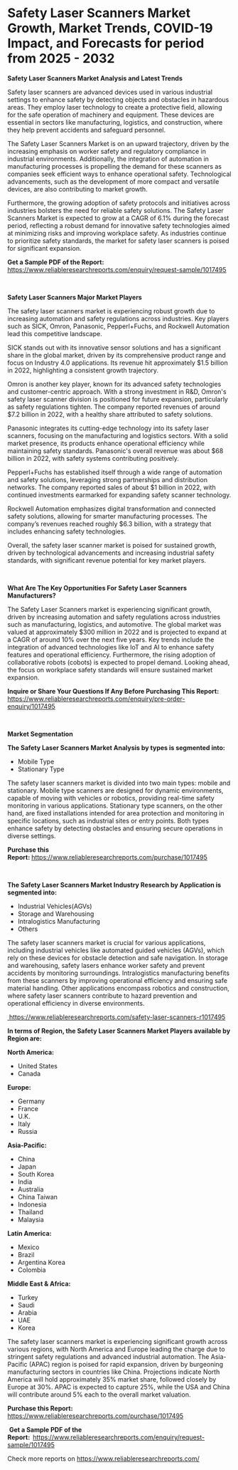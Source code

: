 <p><h1>Safety Laser Scanners Market Growth, Market Trends, COVID-19 Impact, and Forecasts for period from 2025 - 2032</h1></p><p><strong>Safety Laser Scanners Market Analysis and Latest Trends</strong></p>
<p><p>Safety laser scanners are advanced devices used in various industrial settings to enhance safety by detecting objects and obstacles in hazardous areas. They employ laser technology to create a protective field, allowing for the safe operation of machinery and equipment. These devices are essential in sectors like manufacturing, logistics, and construction, where they help prevent accidents and safeguard personnel.</p><p>The Safety Laser Scanners Market is on an upward trajectory, driven by the increasing emphasis on worker safety and regulatory compliance in industrial environments. Additionally, the integration of automation in manufacturing processes is propelling the demand for these scanners as companies seek efficient ways to enhance operational safety. Technological advancements, such as the development of more compact and versatile devices, are also contributing to market growth.</p><p>Furthermore, the growing adoption of safety protocols and initiatives across industries bolsters the need for reliable safety solutions. The Safety Laser Scanners Market is expected to grow at a CAGR of 6.1% during the forecast period, reflecting a robust demand for innovative safety technologies aimed at minimizing risks and improving workplace safety. As industries continue to prioritize safety standards, the market for safety laser scanners is poised for significant expansion.</p></p>
<p><strong>Get a Sample PDF of the Report:&nbsp;</strong> <a href="https://www.reliableresearchreports.com/enquiry/request-sample/1017495?utm_campaign=2954&utm_medium=2&utm_source=Github&utm_content=ia&utm_term=09042025&utm_id=safety-laser-scanners">https://www.reliableresearchreports.com/enquiry/request-sample/1017495</a></p>
<p>&nbsp;</p>
<p><strong>Safety Laser Scanners Major Market Players</strong></p>
<p><p>The safety laser scanners market is experiencing robust growth due to increasing automation and safety regulations across industries. Key players such as SICK, Omron, Panasonic, Pepperl+Fuchs, and Rockwell Automation lead this competitive landscape.</p><p>SICK stands out with its innovative sensor solutions and has a significant share in the global market, driven by its comprehensive product range and focus on Industry 4.0 applications. Its revenue hit approximately $1.5 billion in 2022, highlighting a consistent growth trajectory.</p><p>Omron is another key player, known for its advanced safety technologies and customer-centric approach. With a strong investment in R&D, Omron's safety laser scanner division is positioned for future expansion, particularly as safety regulations tighten. The company reported revenues of around $7.2 billion in 2022, with a healthy share attributed to safety solutions.</p><p>Panasonic integrates its cutting-edge technology into its safety laser scanners, focusing on the manufacturing and logistics sectors. With a solid market presence, its products enhance operational efficiency while maintaining safety standards. Panasonic's overall revenue was about $68 billion in 2022, with safety systems contributing positively.</p><p>Pepperl+Fuchs has established itself through a wide range of automation and safety solutions, leveraging strong partnerships and distribution networks. The company reported sales of about $1 billion in 2022, with continued investments earmarked for expanding safety scanner technology.</p><p>Rockwell Automation emphasizes digital transformation and connected safety solutions, allowing for smarter manufacturing processes. The company’s revenues reached roughly $6.3 billion, with a strategy that includes enhancing safety technologies.</p><p>Overall, the safety laser scanner market is poised for sustained growth, driven by technological advancements and increasing industrial safety standards, with significant revenue potential for key market players.</p></p>
<p>&nbsp;</p>
<p><strong>What Are The Key Opportunities For Safety Laser Scanners Manufacturers?</strong></p>
<p><p>The Safety Laser Scanners market is experiencing significant growth, driven by increasing automation and safety regulations across industries such as manufacturing, logistics, and automotive. The global market was valued at approximately $300 million in 2022 and is projected to expand at a CAGR of around 10% over the next five years. Key trends include the integration of advanced technologies like IoT and AI to enhance safety features and operational efficiency. Furthermore, the rising adoption of collaborative robots (cobots) is expected to propel demand. Looking ahead, the focus on workplace safety standards will ensure sustained market expansion.</p></p>
<p><strong>Inquire or Share Your Questions If Any Before Purchasing This Report:</strong> <a href="https://www.reliableresearchreports.com/enquiry/pre-order-enquiry/1017495?utm_campaign=2954&utm_medium=2&utm_source=Github&utm_content=ia&utm_term=09042025&utm_id=safety-laser-scanners">https://www.reliableresearchreports.com/enquiry/pre-order-enquiry/1017495</a></p>
<p>&nbsp;</p>
<p><strong>Market Segmentation</strong></p>
<p><strong>The Safety Laser Scanners Market Analysis by types is segmented into:</strong></p>
<p><ul><li>Mobile Type</li><li>Stationary Type</li></ul></p>
<p><p>The safety laser scanners market is divided into two main types: mobile and stationary. Mobile type scanners are designed for dynamic environments, capable of moving with vehicles or robotics, providing real-time safety monitoring in various applications. Stationary type scanners, on the other hand, are fixed installations intended for area protection and monitoring in specific locations, such as industrial sites or entry points. Both types enhance safety by detecting obstacles and ensuring secure operations in diverse settings.</p></p>
<p><strong>Purchase this Report:&nbsp;</strong><a href="https://www.reliableresearchreports.com/purchase/1017495?utm_campaign=2954&utm_medium=2&utm_source=Github&utm_content=ia&utm_term=09042025&utm_id=safety-laser-scanners">https://www.reliableresearchreports.com/purchase/1017495</a></p>
<p>&nbsp;</p>
<p><strong>The Safety Laser Scanners Market Industry Research by Application is segmented into:</strong></p>
<p><ul><li>Industrial Vehicles(AGVs)</li><li>Storage and Warehousing</li><li>Intralogistics Manufacturing</li><li>Others</li></ul></p>
<p><p>The safety laser scanners market is crucial for various applications, including industrial vehicles like automated guided vehicles (AGVs), which rely on these devices for obstacle detection and safe navigation. In storage and warehousing, safety lasers enhance worker safety and prevent accidents by monitoring surroundings. Intralogistics manufacturing benefits from these scanners by improving operational efficiency and ensuring safe material handling. Other applications encompass robotics and construction, where safety laser scanners contribute to hazard prevention and operational efficiency in diverse environments.</p></p>
<p><a href="https://www.reliableresearchreports.com/safety-laser-scanners-r1017495?utm_campaign=2954&utm_medium=2&utm_source=Github&utm_content=ia&utm_term=09042025&utm_id=safety-laser-scanners">&nbsp;https://www.reliableresearchreports.com/safety-laser-scanners-r1017495</a></p>
<p><strong>In terms of Region, the Safety Laser Scanners Market Players available by Region are:</strong></p>
<p>
    <p> <strong> North America: </strong>
        <ul>
            <li>United States</li>
            <li>Canada</li>
        </ul>
        </p> 
    <p> <strong> Europe: </strong>
        <ul>
            <li>Germany</li>
            <li>France</li>
            <li>U.K.</li>
            <li>Italy</li>
            <li>Russia</li>
        </ul>
        </p> 
    <p> <strong> Asia-Pacific: </strong>
        <ul>
            <li>China</li>
            <li>Japan</li>
            <li>South Korea</li>
            <li>India</li>
            <li>Australia</li>
            <li>China Taiwan</li>
            <li>Indonesia</li>
            <li>Thailand</li>
            <li>Malaysia</li>
        </ul>
        </p> 
    <p> <strong> Latin America: </strong>
        <ul>
            <li>Mexico</li>
            <li>Brazil</li>
            <li>Argentina Korea</li>
            <li>Colombia</li>
        </ul>
        </p> 
    <p> <strong> Middle East & Africa: </strong>
        <ul>
            <li>Turkey</li>
            <li>Saudi</li>
            <li>Arabia</li>
            <li>UAE</li>
            <li>Korea</li>
        </ul>
    </p>
    </p>
<p><p>The safety laser scanners market is experiencing significant growth across various regions, with North America and Europe leading the charge due to stringent safety regulations and advanced industrial automation. The Asia-Pacific (APAC) region is poised for rapid expansion, driven by burgeoning manufacturing sectors in countries like China. Projections indicate North America will hold approximately 35% market share, followed closely by Europe at 30%. APAC is expected to capture 25%, while the USA and China will contribute around 5% each to the overall market valuation.</p></p>
<p><strong>Purchase this Report: </strong><a href="https://www.reliableresearchreports.com/purchase/1017495?utm_campaign=2954&utm_medium=2&utm_source=Github&utm_content=ia&utm_term=09042025&utm_id=safety-laser-scanners">https://www.reliableresearchreports.com/purchase/1017495</a></p>
<p>&nbsp;<strong>Get a Sample PDF of the Report:&nbsp;&nbsp;</strong><a href="https://www.reliableresearchreports.com/enquiry/request-sample/1017495?utm_campaign=2954&utm_medium=2&utm_source=Github&utm_content=ia&utm_term=09042025&utm_id=safety-laser-scanners">https://www.reliableresearchreports.com/enquiry/request-sample/1017495</a></p>
<p><strong></strong></p>
<p>Check more reports on <a href="https://www.reliableresearchreports.com/?utm_campaign=2954&utm_medium=2&utm_source=Github&utm_content=ia&utm_term=09042025&utm_id=safety-laser-scanners">https://www.reliableresearchreports.com/</a></p>